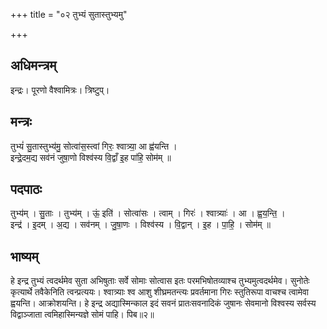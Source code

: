 +++
title = "०२ तुभ्यं सुतास्तुभ्यमु"

+++
## अधिमन्त्रम्
इन्द्रः। पूरणो वैश्वामित्रः। त्रिष्टुप्।

## मन्त्रः
तुभ्यं॑ सु॒तास्तुभ्य॑मु॒ सोत्वा॑स॒स्त्वां गिरः॒ श्वात्र्या॒ आ ह्व॑यन्ति ।  
इन्द्रे॒दम॒द्य सव॑नं जुषा॒णो विश्व॑स्य वि॒द्वाँ इ॒ह पा॑हि॒ सोम॑म् ॥

## पदपाठः
तुभ्य॑म् । सु॒ताः । तुभ्य॑म् । ऊं॒ इति॑ । सोत्वा॑सः । त्वाम् । गिरः॑ । श्वात्र्याः॑ । आ । ह्व॒य॒न्ति॒ ।  
इन्द्र॑ । इ॒दम् । अ॒द्य । सव॑नम् । जु॒षा॒णः । विश्व॑स्य । वि॒द्वान् । इ॒ह । पा॒हि॒ । सोम॑म् ॥

## भाष्यम्
हे इन्द्र तुभ्यं त्वदर्थमेव सुता अभिषुताः सर्वे सोमाः सोत्वास इतः परमभिषोतव्याश्च तुभ्यमुत्वदर्थमेव। सुनोतेः कृत्यार्थे तवैकेनिति त्वन्प्रत्ययः। श्वात्र्याः श्व आशु शीघ्रमतन्त्यः प्रवर्तमाना गिरः स्तुतिरूपा वाचश्च त्वामेवा ह्वयन्ति। आक्रोशयन्ति। हे इन्द्र अद्यास्मिन्काल इदं सवनं प्रातःसवनादिकं जुषानः सेवमानो विश्वस्य सर्वस्य विद्वाञ्जाता त्वमिहास्मिन्यज्ञे सोमं पाहि। पिब॥२॥